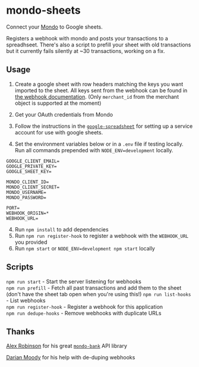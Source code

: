 # mondo-sheets
Connect your [Mondo](http://getmondo.co.uk) to Google sheets.

Registers a webhook with mondo and posts your transactions to a spreadhseet. There's also a script to prefill your sheet with old transactions but it currently fails silently at ~30 transactions, working on a fix.


## Usage
1. Create a google sheet with row headers matching the keys you want imported to the sheet. All keys sent from the webhook can be found in [the webhook documentation](https://getmondo.co.uk/docs/#transaction-created). (Only `merchant_id` from the merchant object is supported at the moment)
3. Get your OAuth credentials from Mondo
2. Follow the instructions in the [`google-spreadsheet`](https://github.com/theoephraim/node-google-spreadsheet#service-account-recommended-method) for setting up a service account for use with google sheets.

3. Set the environment variables below or in a `.env` file if testing locally. Run all commands prepended with `NODE_ENV=development` locally. 

  ```
  GOOGLE_CLIENT_EMAIL=
  GOOGLE_PRIVATE_KEY=
  GOOGLE_SHEET_KEY=
  
  MONDO_CLIENT_ID=
  MONDO_CLIENT_SECRET=
  MONDO_USERNAME=
  MONDO_PASSWORD=
  
  PORT=
  WEBHOOK_ORIGIN=*
  WEBHOOK_URL=
  
  ```
4. Run `npm install` to add dependencies
5. Run `npm run register-hook` to register a webhook with the `WEBHOOK_URL` you provided
6. Run `npm start` or `NODE_ENV=development npm start` locally

## Scripts
`npm run start` - Start the server listening for webhooks  
`npm run prefill` - Fetch all past transactions and add them to the sheet (don't have the sheet tab open when you're using this!)
`npm run list-hooks` - List webhooks  
`npm run register-hook` - Register a webhook for this application  
`npm run dedupe-hooks` - Remove webhooks with duplicate URLs  

## Thanks
[Alex Robinson](https://github.com/solidgoldpig) for his great [`mondo-bank`](https://github.com/solidgoldpig/mondo-bank) API library

[Darian Moody](https://github.com/djm/) for his help with de-duping webhooks

